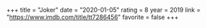+++
title = "Joker"
date = "2020-01-05"
rating = 8
year = 2019
link = "https://www.imdb.com/title/tt7286456"
favorite = false
+++
